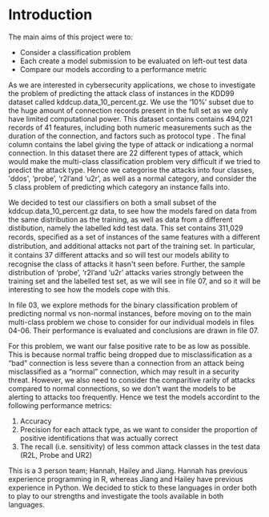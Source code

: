 # Introduction

The main aims of this project were to:

* Consider a classification problem
* Each create a model submission to be evaluated on left-out test data
* Compare our models according to a performance metric

As we are interested in cybersecurity applications, we chose to investigate the problem of predicting the attack class of instances in the KDD99 dataset called kddcup.data_10_percent.gz. We use the ‘10%’ subset due to the huge amount of connection records present in the full set as we only have limited computational power. This dataset contains contains 494,021 records of 41 features, including  both numeric measurements such as the duration of the connection, and factors such as protocol type . The final column contains the label giving the type of attack or indicationg a normal connection. In this dataset there are 22 different types of attack, which would make the multi-class classification problem very difficult if we tried to predict the attack type. Hence we categorise the attacks into four classes, 'ddos', ‘probe’, ‘r2l’and ‘u2r’, as well as a normal category, and consider the 5 class problem of predicting which category an instance falls into. 

We decided to test our classifiers on both a small subset of the kddcup.data_10_percent.gz data, to see how the models fared on data from the same distribution as the training, as well as data from a different distibution, namely the labelled kdd test data. This set contains 311,029 records, speciﬁed as a set of instances of the same features with a diﬀerent distribution, and additional attacks not part of the training set.  In particular, it contains 37 diﬀerent attacks and so will test our models ability to recognise the class of attacks it hasn't seen before. Further, the sample distribution of ‘probe’, ‘r2l’and ‘u2r’ attacks varies strongly between the training set and the labelled test set, as we will see in file 07, and so it will be interesting to see how the models cope with this. 


In file 03, we explore methods for the binary classification problem of predicting normal vs non-normal instances, before moving on to the main multi-class problem we chose to consider for our individual models in files 04-06. Their performance is evaluated and conclusions are drawn in file 07. 

For this problem, we want our false positive rate to be as low as possible. This is because normal traffic being dropped due to misclassification as a “bad” connection is less severe than a connection from an attack being misclassified as a “normal” connection, which may result in a security threat. However, we also need to consider the comparitive rarity of attacks compared to normal connections, so we don't want the models to be alerting to attacks too frequently. Hence we test the models accordint to the following performance metrics:
1. Accuracy 
2. Precision for each attack type, as we want to consider the proportion of positive identifications that was actually correct
3. The recall (i.e. sensitivity) of less common attack classes in the test data (R2L, Probe and UR2)


This is a 3 person team; Hannah, Hailey and Jiang. Hannah has previous experience programming in R, whereas Jiang and Hailey have previous experience in Python. We decided to stick to these languages in order both to play to our strengths and investigate the tools available in both languages.
